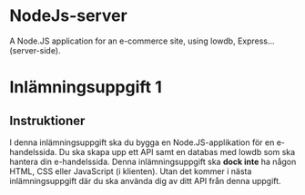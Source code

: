 # NodeJs-server
A Node.JS application for an e-commerce site, using lowdb, Express... (server-side).
# Inlämningsuppgift 1
## Instruktioner

I denna inlämningsuppgift ska du bygga en Node.JS-applikation för en e-handelssida. 
Du ska skapa upp ett API samt en databas med lowdb som ska hantera din e-handelssida.
Denna inlämningsuppgift ska **dock inte** ha någon HTML, CSS eller JavaScript (i klienten).
Utan det kommer i nästa inlämningsuppgift där du ska använda dig av ditt API från denna uppgift.
